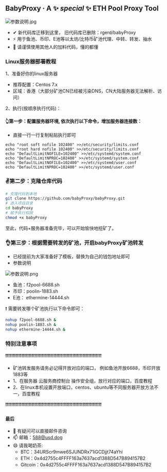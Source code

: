 ## BabyProxy · A ✨ _special_ ✨ ETH Pool Proxy Tool

![参数说明.jpg](https://bcn.135editor.com/files/users/1169/11697638/202203/Og7B9gZC_M93k.jpg "参数说明.jpg" )

- ✔ 新代码库迁移到这里， 旧代码库已删除：rgerd/babyProxy
- ⚡ 用于鱼池、币印、E池等以太坊/比特币矿池代理、中转、转发、抽水
- 🔭 请谨慎使用其他人的加料代码，懂的都懂

### Linux服务器部署教程

1、准备好你的linux服务器
- 推荐配置：Centos 7.x 
- 区域：香港（大部分矿池CN已经被污染DNS，CN大陆服务器无法解析、访问）

2、执行(按顺序执行代码)：

#### 👆第一步：配置服务器环境, 依次执行以下命令，增加服务器连接数：
- 直接一行一行复制粘贴执行即可
```nashorn js
echo "root soft nofile 102400" >>/etc/security/limits.conf
echo "root hard nofile 102400" >>/etc/security/limits.conf
echo "DefaultLimitNOFILE=102400" >>/etc/systemd/system.conf
echo "DefaultLimitNPROC=102400" >>/etc/systemd/system.conf
echo "DefaultLimitNOFILE=102400" >>/etc/systemd/user.conf
echo "DefaultLimitNPROC=102400" >>/etc/systemd/user.conf

```

### ✌第二步：克隆仓库代码
```bash
# 克隆代码到本地
git clone https://github.com/babyProxy/babyProxy.git
# 进入项目目录
cd babyProxy
# 赋予执行权限
chmod +x babyProxy
```
至此，代码+服务器准备完毕，可以开始愉快地挖矿了。

### 👌第三步：根据需要转发的矿池，开启babyProxy矿池转发
- 已经提前为大家准备好了模板，替换为自己的钱包地址即可
- 参数说明

![参数说明.png](https://bcn.135editor.com/files/users/1169/11697638/202203/6jLBrL4c_JgJv.png "参数说明.jpg" )

- 鱼池：f2pool-6688.sh
- 币印：poolin-1883.sh
- E池： ethermine-14444.sh

❗ 需要转发哪个矿池执行以下命令即可：
```bash
nohup f2pool-6688.sh &
nohup poolin-1883.sh &
nohup ethermine-14444.sh &
```

### 特别注意事项

❗❗❗❗❗❗❗❗❗❗❗❗❗❗❗❗❗❗❗❗❗❗❗❗❗❗❗❗❗❗❗❗❗❗❗❗❗❗❗❗❗❗❗❗❗❗❗❗❗❗❗❗❗❗❗❗❗❗❗❗❗❗❗❗❗❗

- 矿池转发服务请务必记得开放对应的端口， 例如鱼池开放6688，币印开放1883等
- 1、在服务器 云服务商控制台 操作安全组，放行对应的端口，百度教程
- 2、在linux本机设置开放端口，centos、ubuntu等不同服务器开放方法不一，百度教程

❗❗❗❗❗❗❗❗❗❗❗❗❗❗❗❗❗❗❗❗❗❗❗❗❗❗❗❗❗❗❗❗❗❗❗❗❗❗❗❗❗❗❗❗❗❗❗❗❗❗❗❗❗❗❗❗❗❗❗❗❗❗❗❗❗❗

#### 最后
- 💬 有疑问可以直接邮件咨询
- 📫 邮箱：588@usd.dog
- 😄 请我喝奶茶:
    - BTC：34URScr9mwe6SJUNDRx71iGCDjjt74aYhi
    - ETH：0x4d2755c4FFFF163a7637acd1388D547B894157B2
    - Gitcoin：0x4d2755c4FFFF163a7637acd1388D547B894157B2

